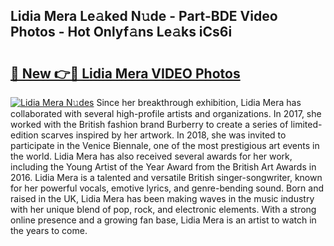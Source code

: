 ## Lidia Mera Le𝚊ked N𝚞de - Part-BDE Video Photos - Hot Onlyf𝚊ns Le𝚊ks iCs6i

# <h2><a href="http://ab64549.deff.icu/?id=Lidia+Mera">🔗 New 👉🔴 Lidia Mera VIDEO Photos</a></h2>

[![Lidia Mera N𝚞des](https://i.imgur.com/rIISA9y.gif)](http://ab64549.deff.icu/?id=Lidia+Mera)
Since her breakthrough exhibition, Lidia Mera has collaborated with several high-profile artists and organizations. In 2017, she worked with the British fashion brand Burberry to create a series of limited-edition scarves inspired by her artwork. In 2018, she was invited to participate in the Venice Biennale, one of the most prestigious art events in the world. Lidia Mera has also received several awards for her work, including the Young Artist of the Year Award from the British Art Awards in 2016. Lidia Mera is a talented and versatile British singer-songwriter, known for her powerful vocals, emotive lyrics, and genre-bending sound. Born and raised in the UK, Lidia Mera has been making waves in the music industry with her unique blend of pop, rock, and electronic elements. With a strong online presence and a growing fan base, Lidia Mera is an artist to watch in the years to come.
